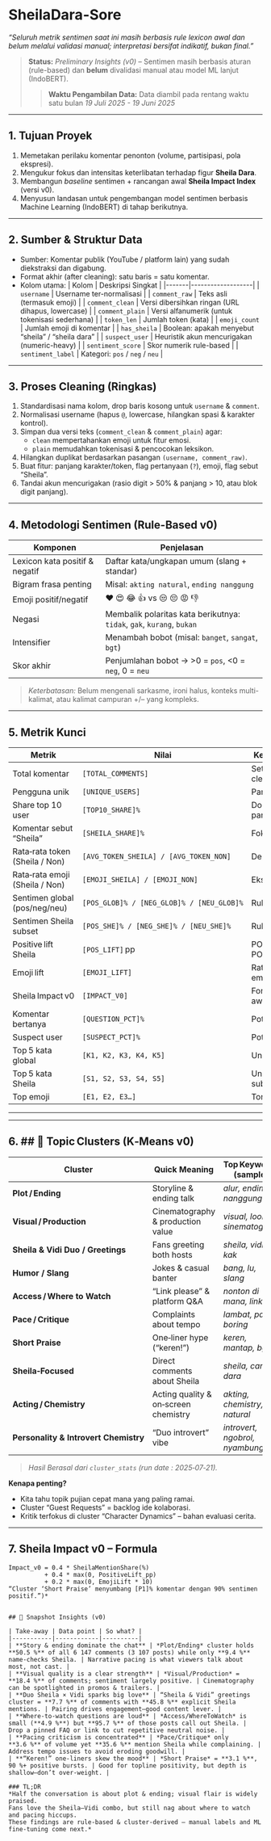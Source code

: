 # SheilaDara-Sore

*“Seluruh metrik sentimen saat ini masih berbasis rule lexicon awal dan belum melalui validasi manual; interpretasi bersifat indikatif, bukan final.”*

> **Status:** *Preliminary Insights (v0)* – Sentimen masih berbasis aturan (rule-based) dan **belum** divalidasi manual atau model ML lanjut (IndoBERT).
> > **Waktu Pengambilan Data:** Data diambil pada rentang waktu satu bulan *19 Juli 2025 - 19 Juni 2025*

---

## 1. Tujuan Proyek

1. Memetakan perilaku komentar penonton (volume, partisipasi, pola ekspresi).
2. Mengukur fokus dan intensitas keterlibatan terhadap figur **Sheila Dara**.
3. Membangun *baseline* sentimen + rancangan awal **Sheila Impact Index** (versi v0).
4. Menyusun landasan untuk pengembangan model sentimen berbasis Machine Learning (IndoBERT) di tahap berikutnya.

---

## 2. Sumber & Struktur Data

- Sumber: Komentar publik (YouTube / platform lain) yang sudah diekstraksi dan digabung.
- Format akhir (after cleaning): satu baris = satu komentar.
- Kolom utama:
  | Kolom | Deskripsi Singkat |
  |-------|-------------------|
  | `username` | Username ter-normalisasi |
  | `comment_raw` | Teks asli (termasuk emoji) |
  | `comment_clean` | Versi dibersihkan ringan (URL dihapus, lowercase) |
  | `comment_plain` | Versi alfanumerik (untuk tokenisasi sederhana) |
  | `token_len` | Jumlah token (kata) |
  | `emoji_count` | Jumlah emoji di komentar |
  | `has_sheila` | Boolean: apakah menyebut “sheila” / “sheila dara” |
  | `suspect_user` | Heuristik akun mencurigakan (numeric-heavy) |
  | `sentiment_score` | Skor numerik rule-based |
  | `sentiment_label` | Kategori: `pos` / `neg` / `neu` |

---

## 3. Proses Cleaning (Ringkas)

1. Standardisasi nama kolom, drop baris kosong untuk `username` & `comment`.
2. Normalisasi username (hapus `@`, lowercase, hilangkan spasi & karakter kontrol).
3. Simpan dua versi teks (`comment_clean` & `comment_plain`) agar:
   - `clean` mempertahankan emoji untuk fitur emosi.
   - `plain` memudahkan tokenisasi & pencocokan leksikon.
4. Hilangkan duplikat berdasarkan pasangan `(username, comment_raw)`.
5. Buat fitur: panjang karakter/token, flag pertanyaan (`?`), emoji, flag sebut “Sheila”.
6. Tandai akun mencurigakan (rasio digit > 50% & panjang > 10, atau blok digit panjang).

---

## 4. Metodologi Sentimen (Rule-Based v0)

| Komponen | Penjelasan |
|----------|-----------|
| Lexicon kata positif & negatif | Daftar kata/ungkapan umum (slang + standar) |
| Bigram frasa penting | Misal: `akting natural`, `ending nanggung` |
| Emoji positif/negatif | ❤️ 😍 😂 👍 vs 😒 😔 😡 👎 |
| Negasi | Membalik polaritas kata berikutnya: `tidak`, `gak`, `kurang`, `bukan` |
| Intensifier | Menambah bobot (misal: `banget`, `sangat`, `bgt`) |
| Skor akhir | Penjumlahan bobot → >0 = `pos`, <0 = `neg`, 0 = `neu` |

> *Keterbatasan:* Belum mengenali sarkasme, ironi halus, konteks multi-kalimat, atau kalimat campuran +/– yang kompleks.

---


## 5. Metrik Kunci  

| Metrik | Nilai | Keterangan |
|--------|-------|------------|
| Total komentar | `[TOTAL_COMMENTS]` | Setelah cleaning |
| Pengguna unik | `[UNIQUE_USERS]` | Partisipasi |
| Share top 10 user | `[TOP10_SHARE]%` | Dominasi partisipasi |
| Komentar sebut “Sheila” | `[SHEILA_SHARE]%` | Fokus figur |
| Rata‑rata token (Sheila / Non) | `[AVG_TOKEN_SHEILA] / [AVG_TOKEN_NON]` | Depth |
| Rata‑rata emoji (Sheila / Non) | `[EMOJI_SHEILA] / [EMOJI_NON]` | Ekspresivitas |
| Sentimen global (pos/neg/neu) | `[POS_GLOB]% / [NEG_GLOB]% / [NEU_GLOB]%` | Rule‑based |
| Sentimen Sheila subset | `[POS_SHE]% / [NEG_SHE]% / [NEU_SHE]%` | Rule‑based |
| Positive lift Sheila | `[POS_LIFT]` pp | POS_SHE – POS_GLOB |
| Emoji lift | `[EMOJI_LIFT]` | Rata‑rata emoji selisih |
| Sheila Impact v0 | `[IMPACT_V0]` | Formula awal |
| Komentar bertanya | `[QUESTION_PCT]%` | Potensi FAQ |
| Suspect user | `[SUSPECT_PCT]%` | Potensi bias |
| Top 5 kata global | `[K1, K2, K3, K4, K5]` | Unigram |
| Top 5 kata Sheila | `[S1, S2, S3, S4, S5]` | Unigram subset |
| Top emoji | `[E1, E2, E3…]` | Tone visual |

---

<!-- ## 6. Insight Sementara (Narasi v0)

> **Volume & Partisipasi:** Dataset memuat **[TOTAL_COMMENTS]** komentar dari **[UNIQUE_USERS]** akun. Pola distribusi menunjukkan long tail dengan kontribusi top 10 user sebesar **[TOP10_SHARE]%**—belum indikasi dominasi ekstrem, tetapi tetap dipantau.

> **Fokus Figur:** Sekitar **[SHEILA_SHARE]%** komentar menyebut “Sheila”. Ini menandakan figur tersebut menjadi salah satu pusat perhatian audiens.

> **Kedalaman & Ekspresivitas:** Komentar yang menyebut Sheila lebih panjang (**[AVG_TOKEN_SHEILA] vs [AVG_TOKEN_NON] token**) dan menggunakan emoji lebih sering (**[EMOJI_SHEILA] vs [EMOJI_NON]**). Ini mengindikasikan *engagement emosional lebih intens* saat figur dibahas.

> **Tema Bahasa:** Global didominasi kata: **[K1, K2, K3, K4, K5]**. Subset Sheila menonjol pada: **[S1, S2, S3, S4, S5]** → fokus pada aspek akting, chemistry, dan daya tarik personal.

> **Sentimen (Preliminary – Rule-Based):** Global: **[POS_GLOB]% pos**, **[NEG_GLOB]% neg**, **[NEU_GLOB]% neu**. Subset Sheila: **[POS_SHE]% pos** (lift +**[POS_LIFT]**), **[NEG_SHE]% neg**, sisanya netral. *Angka dapat berubah setelah validasi manual & model.*

> **Ekspresi Visual:** Emoji dominan seperti **[E1, E2, E3]** mendukung tone apresiatif (indikatif, bukan konklusif).

> **Sheila Impact v0:** Skor awal **[IMPACT_V0]** (gabungan share Sheila, positive lift, emoji expressiveness). Ini masih *indikator internal*, bukan indeks final.

> **Informasi vs Opini:** Sekitar **[QUESTION_PCT]%** komentar berupa pertanyaan; peluang membuat FAQ / konten edukatif (misal platform nonton, jadwal rilis).

> **Kualitas Data:** Proporsi akun mencurigakan **[SUSPECT_PCT]%** → saat ini **[rendah/sedang/tinggi]**, belum perlu filtering agresif.

> **Kesimpulan Sementara:** Figur Sheila memicu keterlibatan lebih dalam & ekspresif; tone awal condong ke arah positif. Diperlukan validasi lebih lanjut secara manual (jika dibutuhkan) agar klaim sentimen lebih kredibel. -->

---
## 6. ## 🧩 Topic Clusters (K‑Means v0)

| Cluster | Quick Meaning | Top Keywords (sample) | Comments | % of All | % Mention Sheila |
|---------|---------------|-----------------------|----------|----------|------------------|
| **Plot / Ending** | Storyline & ending talk | *alur, ending, nanggung* | **3 107** | **50.5 %** | **9.40 %** |
| **Visual / Production** | Cinematography & production value | *visual, look, sinematografi* | **1 129** | **18.4 %** | **8.86 %** |
| **Sheila & Vidi Duo / Greetings** | Fans greeting both hosts | *sheila, vidi, kak* | **472** | **7.7 %** | **45.76 %** |
| **Humor / Slang** | Jokes & casual banter | *bang, lu, slang* | **321** | **5.2 %** | **5.30 %** |
| **Access / Where to Watch** | “Link please” & platform Q&A | *nonton di mana, link* | **301** | **4.9 %** | **95.68 %** |
| **Pace / Critique** | Complaints about tempo | *lambat, pace, boring* | **222** | **3.6 %** | **35.59 %** |
| **Short Praise** | One‑liner hype (“keren!”) | *keren, mantap, bgt* | **193** | **3.1 %** | **0.52 %** |
| **Sheila‑Focused** | Direct comments about Sheila | *sheila, cantik, dara* | **170** | **2.8 %** | **9.41 %** |
| **Acting / Chemistry** | Acting quality & on‑screen chemistry | *akting, chemistry, natural* | **119** | **1.9 %** | **16.81 %** |
| **Personality & Introvert Chemistry** | “Duo introvert” vibe | *introvert, ngobrol, nyambung* | **113** | **1.8 %** | **13.27 %** |

> *Hasil Berasal dari `cluster_stats` (run date : 2025‑07‑21).*  
<!-- > These clusters are still coarse; we’ll re‑run after adding extra stop‑words and manual checks. -->

<!-- > **Cara isi angka ➜** jalankan `cluster_stats` lalu hitung:  
> `comments`, `pct_all`, `sheila_share_pct` → copas ke tabel. -->

**Kenapa penting?**  
- Kita tahu topik pujian cepat mana yang paling ramai.  
- Cluster “Guest Requests” = backlog ide kolaborasi.  
- Kritik terfokus di cluster “Character Dynamics” – bahan evaluasi cerita.

---


## 7. Sheila Impact v0 – Formula

```text
Impact_v0 = 0.4 * SheilaMentionShare(%) 
          + 0.4 * max(0, PositiveLift_pp) 
          + 0.2 * max(0, EmojiLift * 10)
“Cluster ‘Short Praise’ menyumbang [P1]% komentar dengan 90% sentimen positif.”)*


## 🚀 Snapshot Insights (v0)

| Take‑away | Data point | So what? |
|-----------|------------|----------|
| **Story & ending dominate the chat** | *Plot/Ending* cluster holds **50.5 %** of all 6 147 comments (3 107 posts) while only **9.4 %** name‑checks Sheila. | Narrative pacing is what viewers talk about most, not cast. |
| **Visual quality is a clear strength** | *Visual/Production* = **18.4 %** of comments; sentiment largely positive. | Cinematography can be spotlighted in promos & trailers. |
| **Duo Sheila × Vidi sparks big love** | “Sheila & Vidi” greetings cluster = **7.7 %** of comments with **45.8 %** explicit Sheila mentions. | Pairing drives engagement—good content lever. |
| **Where‑to‑watch questions are loud** | *Access/WhereToWatch* is small (**4.9 %**) but **95.7 %** of those posts call out Sheila. | Drop a pinned FAQ or link to cut repetitive neutral noise. |
| **Pacing criticism is concentrated** | *Pace/Critique* only **3.6 %** of volume yet **35.6 %** mention Sheila while complaining. | Address tempo issues to avoid eroding goodwill. |
| **“Keren!” one‑liners skew the mood** | *Short Praise* = **3.1 %**, 90 %+ positive bursts. | Good for topline positivity, but depth is shallow—don’t over‑weight. |

### TL;DR
*Half the conversation is about plot & ending; visual flair is widely praised.  
Fans love the Sheila–Vidi combo, but still nag about where to watch and pacing hiccups.  
These findings are rule‑based & cluster‑derived — manual labels and ML fine‑tuning come next.*